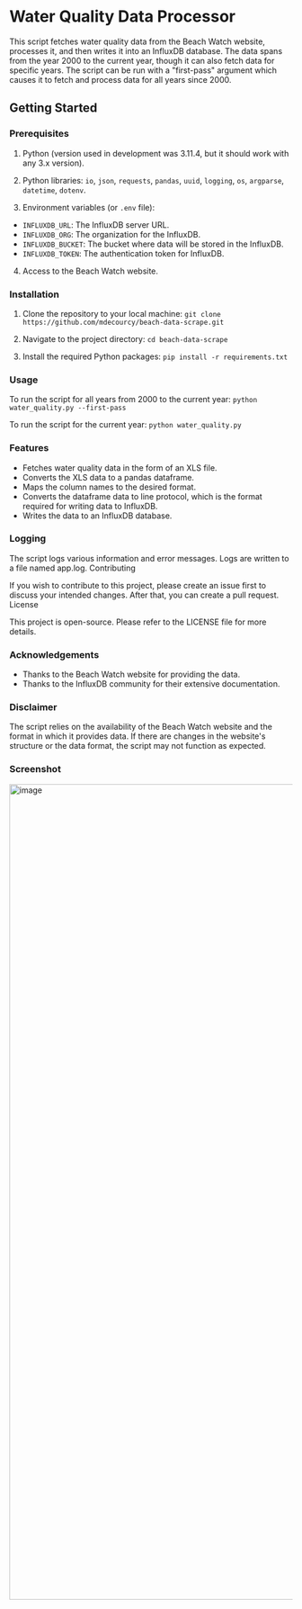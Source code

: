 # Water Quality Data Processor

This script fetches water quality data from the Beach Watch website, processes it, and then writes it into an InfluxDB database. The data spans from the year 2000 to the current year, though it can also fetch data for specific years. The script can be run with a "first-pass" argument which causes it to fetch and process data for all years since 2000.

## Getting Started

### Prerequisites

1. Python (version used in development was 3.11.4, but it should work with any 3.x version).
2. Python libraries: `io`, `json`, `requests`, `pandas`, `uuid`, `logging`, `os`, `argparse`, `datetime`, `dotenv`.

3. Environment variables (or `.env` file):

- `INFLUXDB_URL`: The InfluxDB server URL.
- `INFLUXDB_ORG`: The organization for the InfluxDB.
- `INFLUXDB_BUCKET`: The bucket where data will be stored in the InfluxDB.
- `INFLUXDB_TOKEN`: The authentication token for InfluxDB.

4. Access to the Beach Watch website.

### Installation

1. Clone the repository to your local machine: ```git clone https://github.com/mdecourcy/beach-data-scrape.git```

2. Navigate to the project directory: ```cd beach-data-scrape```

3. Install the required Python packages: ```pip install -r requirements.txt```

### Usage

To run the script for all years from 2000 to the current year: ```python water_quality.py --first-pass```

To run the script for the current year: ```python water_quality.py```

    
### Features

- Fetches water quality data in the form of an XLS file.
- Converts the XLS data to a pandas dataframe.
- Maps the column names to the desired format.
- Converts the dataframe data to line protocol, which is the format required for writing data to InfluxDB.
- Writes the data to an InfluxDB database.

### Logging

The script logs various information and error messages. Logs are written to a file named app.log.
Contributing

If you wish to contribute to this project, please create an issue first to discuss your intended changes. After that, you can create a pull request.
License

This project is open-source. Please refer to the LICENSE file for more details.

### Acknowledgements

- Thanks to the Beach Watch website for providing the data.
- Thanks to the InfluxDB community for their extensive documentation.

### Disclaimer

The script relies on the availability of the Beach Watch website and the format in which it provides data. If there are changes in the website's structure or the data format, the script may not function as expected.

### Screenshot
<img width="1450" alt="image" src="https://github.com/mdecourcy/beach-data-scrape/assets/49794076/74c0974a-266a-4e5a-adda-ab64d885d921">
